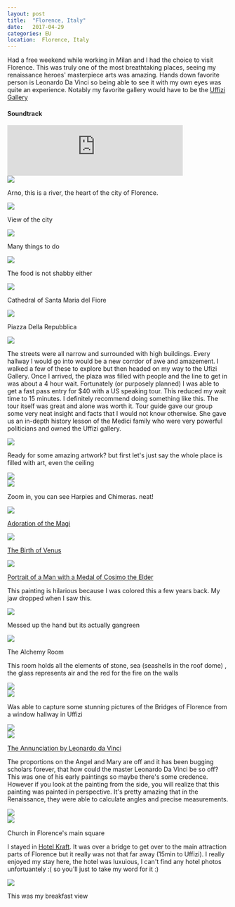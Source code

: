 ```yaml
---
layout: post
title:  "Florence, Italy"
date:   2017-04-29
categories: EU
location:  Florence, Italy
---
```

<p>Had a free weekend while working in Milan and I had the choice to visit Florence. This was truly one of the most breathtaking places, seeing my renaissance heroes' masterpiece arts was amazing. Hands down favorite person is Leonardo Da Vinci so being able to see it with my own eyes was quite an experience. Notably my favorite gallery would have to be the <a href="https://www.uffizi.it/gli-uffizi">Uffizi Gallery</a></p>


<div class="center">
<h4>Soundtrack</h4>
<iframe width="400" height="115" src="https://www.youtube.com/embed/Xl9lQonO_RQ" frameborder="0" allow="accelerometer; autoplay; encrypted-media; gyroscope; picture-in-picture" allowfullscreen></iframe>
</div>


<div class="post-image">
<img src="https://lh3.googleusercontent.com/zJetj9-EltWP4Bj-_BANCPbyPylybCanYr3jnx3IvhhVYtXNv_J8YdiTWnsoKGcdeVQBeeuITi6n2XXUbmgTnLyHXTdrHa1HsJattgSkKKHgO0lXTLmPRWqqMUiYh0P2MQIpIxGVoB0PMZ_gGnrKY8GzabENysOKHSwXnyQgLEtRPJsKsMK7IpuOvCGiLxK6gFYqlwm4qn58OlNWevQ5ZB7awN5LP6kQ6VDp6MKhxCZmTyhezpADDv1cQO5aWu9-oyi897khj4OTuoHUYWvQtPeJ5shWfSl0kpnFg2M7mWzDe2KsPmdmfbDwKiPS7f3kV2-TdH5C4oPd0JhNIlPK9wLIaWQiqArfEFKjFANER8h_yZKseyDTQ9xpd9ik8QeDIlPtAQwTXua7QkvV-O9I5z-3COEa0-nSMy87uNei9-qhwysVywYvmKDwJQAEl6tBeqsfgt7rYkyp-crBFBNG4PwXP6cuyh1X4QWFv9nflkuDVk96iQYT4w2JX9ME3u-FjIq5Uk2aZOM7HW7_JY0MZEf3QuR3tWDVtcKVpW5-C9B-NZvUNelGbkHQDN5-r0P1KfMYRxw7VW3FD_Yid5eLIiuBhml9zz2FukZCZzNI04c3OBgW1sKLu3MPwOpTdNbvoK3xt3IOi17z-Oj6reeho_ZvyFqy9NThuRlyPUwYc7Fw5DwptO1y2norOeOnO3X4ElvVCSXx2RynDBfsEwA=w1961-h1471-no"/>
<p class="post-image-caption">
Arno, this is a river, the heart of the city of Florence.
  </p>
</div>

<div class="post-image">
<img src="https://lh3.googleusercontent.com/KzrXcKSTJR9XOFEf4NQION4tEuYnd9eeeZINdBZMwSCcjUqgV1YKHin_d7qkEWhEKgy2V_7rGbFdd6cm_yYqakSWCnuu5pnquaQIodZ3lbFEdA3vc8QeDxYTnjKnBJfksUn-SS0RPqnq4dBc-LPW5BS_mWhGShLGnwTE0MlC1GxkpVk9dm-G8vXDd05o_DJ1zAAewIu1xmklQf5eCwLKeHIJUOMH7GhvDT2VGfAHbKzy4GjKaeGAW_DkE8UtSU5Le956IHEZDlhPN6Zn6FkwqQdVnkmbVi2GvsrY45N_2E3sD4_Ga0C-5Ny4Wzf3q-T4X56uo66URX8QkQUHWzM1y8nHIAYwY5rPbQ4xRKFZw3AwR9hwMIO9b7n_x1NsMn08FPRbZ665Fo5daoW7j17BPmmQWpmOBE_urhQwvNrGvW0xe5GXkDfE_fKHRpnMunEbsEpa9RilR167XutB_n1HjCyvaShcM2CC86tcLUprFId8PrM74p_3zoh8yvDy83LlWYGJgJR35l0P4MiGOF-SM2LA2M-akbBDdlwShwhMRd3DiKxoNp1PS8aaqi9eG9gq0cqcF8a3luqjRs7qu6ukWHCmZIFmLoTDtnEpUNcjWwlOeJ4Jz8McXUKWXjfeddbuuaV7EbgxImAH8Aq8K_mF3bmDVWKAbhZDCKZfFvPcHdcUi--FFRdspCIK-gAc9hAh_qf-7UwOq49HDyRd-9Q=w1961-h1471-no"/>
<p class="post-image-caption">
View of the city
  </p>
</div>

<div class="post-image">
<img src="
https://lh3.googleusercontent.com/yCwB109te04_rkNPFsDK-AYK32GrH3G2hihm4YDs6d67S2hNBDtoSbxsxkEPC4zxj8OJnZt6Fct5gy_2U8cATTZG14zaEz5s0KLtPlXo1Kdj3CpQqYJu2EyDdHm46p2bjUnTFmpwtyHwYx9Ep-oLbUDuFg7iVERjqvNOrm3tgOUSg8XvXSCLUmhw2DMHPOGghD8mHgbQLxiaI5O_-Q1Ly4a11owqW9mXaCdfv97JOl-8vG_1EzfzjQpJXRz22PwDEyeRpW3ntEVnIG_3c2bw3mH-ZJOybqlUShJVpKuz1rVwuYfrktRjlKG8MW6KvLWHi5XQ6Hu4DOWngyMwXqBtt_MDGPKDMH0qQU5Qg1vsXjCSuujloQ-aa5bQJYVN3DmaZQr6LnMdFptuveynLld7kLEyGyQV8gvNdm05v0uRvLwbV8x7UZRGjJiyr5hQjKs6YnueqGwqN11YbbslQt12JgBtjmWSr4u2obY1bTnKAKwHf3K1ikxAdckxKmLQcrWmOWcsNHfnNu-jJsXwUa81QUxuSwvvHlUWhOH5D9gO-tm-zpsBbwqCR2UMPmzWU5M4bJqpn6Po_Rx-M9GwxFHTNQgjlF7rFmURiSOjVhgVUlhlGDO6RSpFOeFZHakzYA9y4GS-cu3_XEzSILUtlsQCHC4jOOhbeiNWTodl2Aw67-UYeJsxTiLPc1PtZadM2DMGbwGY9wwt2fbFECuNpHk=w1961-h1273-no"/>
<p class="post-image-caption">
Many things to do
  </p>
</div>

<div class="post-image">
<img src="https://lh3.googleusercontent.com/1HXNSs27MgB43x8skIWKwMXbpbeWs5FK2vigXirfgO9AwwRaZEzPMZXfeCopCgfqhS57bvzP28_pc4dZm9vBQuWcwMIF7LqK3XG6Uzf6opb_FtF7K_gip7nEiouwyRZEJESPxFR42fChmxvyctx7tJq9Jn4OYQhChKfuTrovuknUDFPmyDxS2_8RwoNY7POLOE9ewOAhwq2E3SDaadThSsu7wopBdNt3KqK3CnG0pnM4qhMvsTPer5s_6GmUs1kHyB4lXf7upH2cAR8wmC22JnQr5EsbZEfzwuulDpgbf4PxqYBGve7lGSDOKDee1RmRHJobMoymb_NInn_9ph4FvJVefnbmI9e_CGYIjDlUsiqGu8b-XhT9_mIQBIl_5biC4_W_cWzwYT62Ov9Jaf5Gi_gejWy0fk4AXnHE4iOfh1h-iqtdE2WdFexuXOoi9IpHyx9PQp5UCW4Rp8XwP0p-Qrpa6_4WGZok8UGGyclkaRmTNI8ykCsbqa0CH57PBEre6siVRbe-P9cKV5SzvcY5eQK2GT_hnkXg4fRVtUtU4Lf9rPT47prmpvlIZlDJz3afs06VjicDD0ccZxf3n7aCGriFu6CSk6l6RrgZerLa_PqWsdI7Aiw1vowjwPRgR1fzhWz9k2AWknR-IuQdb-QsZ7ly-QurmqNbaMe_xKD99uZ1ktotstO5bDAsyKQcG3v2yueQw64mvO4r9hUXXhA=w1961-h1471-no"/>
<p class="post-image-caption">
The food is not shabby either
  </p>
</div>


<div class="post-image">
<img src="https://lh3.googleusercontent.com/OUH0Q3LfYK5-jaovm9fn93vPCCD1XkpbwNDq6ioY86ZJNdznRG_zqbv0uV3TSbrtvYeNgg-KKjMXeGwPX2895TsNsoBRkRAksxJm0sc4e9CX3RrqZMASypa4QyKgtVWSoGyFF7OOvhmeNYTjouZXRAYaScJaoPOVWawvb0u1T1C344VpQXdIkDX9QQz43TBuIMrVO80l5kNrlSY-wR19CHXxiCsSoVa1kzIg-7CvKMgiTXpHDIRR-DRp3gUJ9WA3khWIYbGztcyM9b2AklMOde3t1IekDprv7jJJ27m0EwEwBA6wPfMPf2-uve8pxL5kEAJIpqwjxKkPAi6AbazuFm9S410nU9-3hE2HajEaQSGAxPikJdss91Oldg1N7xVLYbLd_cbmEA_omx_LJCWQZdgaJ-qLwhYJC2dAX249Y5HfWRPyeylZzOG1kZtDmiF-CwHT7VmZZAMTpQpNZ55bzCkNyly5pXua1C5GraGM-BaRPaVRu__lhDIta0aVkhvAoeOM7wBauh0htToSWc-j8zLnpPEcqfv-hblZ2SLHk9d-eyQresnXtii0hvXd9H5-m7JkOGTJC2tcac9yCWPGHD-dyTicXw2l5A0hmI87aLphfb_9EIRAmc3agTBqhp-upKsSXb83O7plgxoe1zosF2ZTI5uV6yV_AYj1nDDNGzyHzEfTTZ66XgtL62J5ThJpJcr0ITpGlrDITezQ_4Q=w1232-h1642-no"/>
<p class="post-image-caption">
Cathedral of Santa Maria del Fiore
  </p>
</div>


<div class="post-image">
<img src="https://lh3.googleusercontent.com/PHWsI1VplUwi65x6VCS4-zzbVWrez0dpXXMm8vk6ftHWnvLlDywywAL9kY3a01roiDcjtSZ6zNfMJraisObGLFuNq92mYkjWpOBH59dUbRoZXBSCMuR8hnKidNvVyanVVleKcWn1D_z3kEbWCyPIWMMXElCcoRL4-KsO2OIIiudZAOOUrD1e3WEfRKujbbDCV8cfbdzOdQtTPCXHi2xWRD7YDn9_v8a2N2jx_rbntAJzIoGGOYuNmOaJmBWLfdMgWwusfHBwd-P3-43oQB9wZSBl1kQDa1_cVP_MZI2Jk0rLKwnjS9ib5DIBsXv8TC-pdSrXmuHPcVwDzRnlfJvV-UNVs2bLBLlF77XGmXw0o5ZbGnTJVLufeCXE-caQEWVyFBFxRnE3pD0vPmnAczTldHhXdsqApbVOrWYFMUIRxNTlBMgXF3Js5igHOuCqK8Ahsq8rgXZOhun-i7TXeI-unNMR0jwnRY7Jq0YagKe2oIVg35q80cg7S8u9LO-pi2km66b_5gcTKWDSp5N-p1DOkGw67nqJFqcrqClqzT4UNrgFo0fO331DtYLQp56vm3wlz6vAwqUwIqqqrsv2wyukRYFVZ9qq0p5NMnU2BbW_b1kI1JHcsxKsWku697uJp03o2I9FFJM17r2Y9csrLireCDvh6hbO7eHWm9OsEtpG_fAT566lGvODHvpwepcgfvQhcj8zFCoMBzFDAqOlB_8=w1961-h1471-no"/>
<p class="post-image-caption">
Piazza Della Repubblica
  </p>
</div>


<div class="post-image">
<img src="
https://lh3.googleusercontent.com/8InirtrU2Nzbmz7aTDfY39B5f5TyiadE-FSFMGKAyyWuas93pxIbe8iF_F92EhU0dXkSoVnB2JL7yjSYtPFWp9SLv5X7xFwCPkBPzBRleU6p5fbBRbZ_43j--SEgHcqvq8EHnznxNTQ8UTg7Q6a1Vi11xKhU4EVKHL5xxq98sjLJaWMKJQgttMghTrZQflA4JpvRV2HIi4VSsq-mEOok29lS2_aywmVre3-rBLBx73aMbe_HpnagYc877AMCdzB57Otq6BeX4Bw30k8fkktbgH-BkAixKEB5cAUg80_V6WqfYRaPe96Fq5ftX22WxQyClWGCSauig6yN4-TjbCUrhYMilZ9wZ9jkN7PudxtylHYrGbDj9bUaz0dRj4PzRmmDA1tbH9Lbj7fR0NbdsFOapRQ7iUqty_iBC40_2DaQwvOKnhr9AJ1nzA6Hco6QX84LWJ3UQY_i88J3yo46YwHK1U9RPqJUveDjBUDuktHHCWuWlfzmf9mOyoGUXq8iyOBnTFzfkeNvTB3thT2jUWGFdGeIBE-v1lcfPwL2y9YFLjamRHMw-Gj2aYyXCVbf2OHlA-_10wHdlJe4t0A3vHq_cRMt3kGcIyCqMrPjjALuvFSaME2NKu-00wCz0uhOGXRoO90icgDYvGTbrePY49BOpoWGwjqI9MebqvYNHh_gT7jTlqHObFmpYYJPfuEFWiOduAnfVqP4FhY7Euvr5Dc=w1232-h1642-no"/>
</div>

<p> The streets were all narrow and surrounded with high buildings. Every hallway I would go into would be a new corrdor of awe and amazement. I walked a few of these to explore but then headed on my way to the Ufizi Gallery. Once I arrived, the plaza was filled with people and the line to get in was about a 4 hour wait. Fortunately (or purposely planned) I was able to get a fast pass entry for $40 with a US speaking tour. This reduced my wait time to 15 minutes. I definitely recommend doing something like this. The tour itself was great and alone was worth it. Tour guide gave our group some very neat insight and facts that I would not know otherwise. She gave us an in-depth history lesson of the Medici family who were very powerful politicians and owned the Uffizi gallery.</p>



<div class="post-image">
<img src="
https://lh3.googleusercontent.com/_3gCc7utm9HMQS7B_KriOulfFcyPZf_scKV1I1TDgEN33b8moLN--NIYEVUgIS4DIyhzCZFnCw2i0ySV6JSAT5WhhwsZa2ydOhHOZ-3A6dAZP7XOAbZqw8ebXDoaPwZ-O-kHmfZvtUqLT30uBcF8Broaha4NBXEIl2KFuBlcqSzLPPm8ghE5YKw1S72Fj8RBYhrjxCxcoWwHcUCl4sZzTSZPzju6FEQ4z_EKMhfc6LK6jCoD3OgS-IsTEF-VM2ZEJpnLV6iL03_rWHlfU8vYyU0LJWcqceTMgIM2YQIyVsxOOVu2Vo0hXkACYgEM_acuLfsLNI6f7BW7SENIkPlAcX7ybbxott9Csx7fCDT1PweSxuvECCpVAv1t7lUqW7YvYrd0lRAyaIjbDa_V2-AwFB7YmHbaxf5X0KrpRpmRjpfWGpWeFWOPZ_BmbSIYVXg-qfFr7JFp-j18ezJFbpG_wyTbpYP3VL3gEVEeQmaunBO2ZnRqfxE6xUMz440d6OmQT1hWLFMYnwmX_Qg_cVYOhy4Yala6lXSBO6w-gkREufkueg4eu1yJglEOYu9cngsWnmgCs82Tw8BjfG_VS4f5d3UxJvL7_5V-7SH7by8ZQDUe6Lv4Hx3BjLU_jjaqYfHeXqBxMlEZHgtNsuOUiQF7WG5gpXdbsXSxzZBkHXWakDfgpvrXhTvNBy-dqnpyhL6g9RuNTw0oMnDzRqfLORs=w1961-h1487-no"/>
</div>


<p>Ready for some amazing artwork? but first let's just say the whole place is filled with art, even the ceiling</p>

<div class="post-image">
<img src="
https://lh3.googleusercontent.com/uUtLwu7UCwRIFPlkwQbR6P3TpEnxyXyXna3wKwetFAQU8MV6hY1vA2EZemZU55ImJizDqOiJ3lBNAdoG3yXHu50Cp8tZSIPkIlXDBVWP_AXD6rQmkFWKe7JLKZgwUQyxNtF_tUZ3qzobR3BwUuvCDU_E3Hq_Xa4UWy5uY8u8N0M890Pj1hu08jDW56MWy6BXL1hbgmXKA2bYYMi5gjzMVKGqi_--klphB1lUsRQuxvlUcNAME3wdlQQ5u4SuJkvXzrQMl5pELxpun0a7mYddzpYzVcJbh0JLhmRwOjtRROkJ3uYzgX_Zkk0PPZtc_IyMb_HCPsZjPAfSlXeF3p19_a4oKXQMxV0kPd0gtlbDBkTGBMv6N018kVSlaCRoJCO10BtzbeFpgFNavmZNLbI5Ks_XU6_bwv1mGsKU_xo88O4bIr4cHjjTR04mDl_tJRHf2irZM2Cr7ms4qqHiuy_aZOrCPYW4I_WTFs6Sjjklpf7R4qODnKODF0US-G329EGiYcRYsRo_QnMmqjYn5VYoqWm3tTuXq9ai71-SaB-3f8CqtLWlQskwuIKcCCTbehvbKJHFr4PE-i1Rx_xOeLTOYvyEeB2O35rsW1_oNVhRjvMVaP9hqQUGruxgLm8tJkGTBaYEJQ0MiQli_ppE4cjiLCHVStRltEeUng90a-fr7nqq7KbmC1JLPMk5momY9gYWYSF3ddrD1O5SlRdx-pw=w1232-h1642-no"/>
</div>

<div class="post-image">
<img src="https://lh3.googleusercontent.com/y-kf0_27Q5aFJljSwMt71Z1zvpHK6u2g0aNPR1yUf3-cTcOy8xpaFvQVPCd92i7BOe98tFrN1MdmpHj347jDvSNVB7pzv1fxWc7z9qR6IzKNZVFq0TjNpy_G3Gemhm7QpJfRapDOlyYWLtAoxgE6lx1bMpMd4kZXCwwHDielXOQ-evKuC6naeB9o0GgtNdSGsUB-wVXJvkcyxBgTmvOv7wxMC4i2TXYx7jH6-XWLgAtjhW7N_o_MNeIDMpuq3ydQ03AeOjc5bVVzde_IzXfEBFIeZKYMxhs06jGvF67z9fPiPE020HSA6qiCN7Ew55q8NcG7A0p-JzcSFmANiTj1UrY_T_HRIf-iURTva3-uRo9hRfoid6KBVqigATphQE8JH5LB2hNtT7jrA1UWnEjTs6Zo3HS79zmbNEStOCuH1ztQ5ogF1ZoS8BiS3Vfc9-PfAhjFzPQ90aABrvWeGn4Lgj6aywFUQOZpMvIkrU6v0dKGISfYpWlh9PZs14oRSN3aINT0JXupdBPxhCGjAueKUHYArrqcLtjiW7-eEUp6oQCvWccQVHH_N_G2elmBDAZpBP7yvwr1xOOz6-Obh26xnxfS1rzFBBtsslRPwv4WQRLR20dFf9X-t4iZRw3g2AwzhW6meMe5W4MzzuR-6cgvxq6mTi4uQxdTi_nDhWeK5M46HOWdD682DPX_az1ybfRu52Vvvj8JL4laVjDtHa8=w1232-h1642-no"/>
<p class="post-image-caption">
Zoom in, you can see Harpies and Chimeras. neat!
  </p>
</div>


<div class="post-image">
<img src="https://lh3.googleusercontent.com/klzFlGlDSs9DoBvDuSrSxlLVRGadeUQ6Um6FteV2bXlUkIQSe24jj0PFIIr8qE6iIlB4JvB9tIXR5d5Wo-RPnv7TydeYxaxKPy1GE1NSwNKXlEMPH3EE8wL8lfjGDlX38nrQ6OBjMSE_a-3MT_QTEQL_VY81pUgdh66qSYCrMOREsF7l72l6KxcBota3kI_iRk4TRgUS_N-zWvz_1LGIC_rPAxgqkc73h9Eq-yFdy6yAm5Ui6VuBDGgUVT85Hys_sFMQjr5kRtoiIfxceZbXgHC446ZleHs44W1E_obojbsqMv87R7i4hdGQ1o8aINH21KXDtrWN_HveCSOj_b0nER8yjeo64G77tnoWJ7CJ0QKqxPSqMB5iBQrbwAJL3Qs9JnpSjRbQZUWcncV-ydsp9y0x8gg_DBLXenb4fGBVajUB2GjY1V-bZKYSkz5xP2fZO7Q50ZTaCDe5laDlRkuldxaJ1aw9KiptGmpNMWoReXqw09IMJzhNI6EOWKgHb7BfHPgHdDUCVGWIKnOhQYyUo07h7orGf_oKaJ7dHXml5VU7UE_ASK-z_49SPQSj3iZ0hAkhk-t80JKDoWjVbro-EbxT7Ne4qVRF2w6fK-VIeekH0Y8cSCTwAHXX-C3hEzhEBVp6nY3O_16XeAUMTCsf0sJf_6hMpbbaITjmAg9dyAFOYtQg1TFMKnsDoTU69_Jbdapi-z_yB59-yiBjU7M=w1442-h1642-no"/>
<p class="post-image-caption">
<a href="https://en.wikipedia.org/wiki/Adoration_of_the_Magi">Adoration of the Magi</a>
  </p>
</div>

<div class="post-image">
<img src="https://lh3.googleusercontent.com/NDwChFNLu1ZaysEXRIx0lAjuTu63YxbMy6EQBbYdKFsWHqOsxBLzr0ICy7eyZnfteOsUl008YC_eG9SZiX7wGcL9v6caCiyCAaLiXvAXJAo5GtGV01w4odAcW5KUqAx8TaMsLNdxE6K9TLSn1kO2bfOGAXtm_SknFlaEqhLg4aXQD-bIKco7hwcO_nyrqyuet9DVATTtgEAmLlFUe93exwjLQXFE7T1-r9T2ptpxBebQoM80fpo38KL_pNvZbLFhe8ukVk2-D2Lt-zyNxiwTNVSomnqNP8wDyQvGIQ5joxSEi7oegtupomqjGmpH_gfS_yi9T1-oVYYu2mgKlQGKnVmEbH5Xsh0_4T2jJmUivvWVKKVAn74yIMYTP-puflWSTM0GbMuQoGzeHHtwUGMQ4qwzIRDMrXdShNevlOtZVzDchCQ00NhAykCj3Y72otKX9ttCHoujd9wXr0Sw96x6stBBLryvnuAae6BLdgaHeML4RRaf_RP4iaJmdnQ9Ly3UZJdy7IIWyD-eQAHqiTn8t6o09mEArmm4zN6AYCtjWn3qT3s-B5txWBQukbgpVKgn7rS9GABv0cgkfQEgzka56cEPiDxo3a_wrjkaiXHuGBj_G-HB5b90z70-SbzhWwz6qLIFAqrIt3fczcTzu4XbDdgoOdk_srmg623dvTB6zXgOHzJGz9D0AvlgGb5VVYdOWLlCCQxuzNHFYsIxjv4=w1961-h1323-no"/>
<p class="post-image-caption">
<a href="https://en.wikipedia.org/wiki/The_Birth_of_Venus">The Birth of Venus</a>
  </p>
</div>


<div class="post-image">
<img src="https://lh3.googleusercontent.com/he-055wIEA69Wx5qyC1SApQ5IJrslLubc8ZpD3BADf_L0IqxUAXPZMNqr5KgOSUE4EwNzNgtqDpRCEkPGhBYJaIrXXKt1CZwefKYIS8_PAfvR9kBNFjeWI-tahCxd_LaNtItHTDeuzR0qWXLldeQ4uUvtqTzBWxskuR1N85wOVVkchnwwAF5XyRm-e_YOWjV0C6hMPVGUuhT4T5NxmwsZTo3lDs-RlMZV98caktnhxKdCRMryT4-B_ofzMW-Jil2CRByplfyEyxJt0tKcsuEbKPxsDlgAj5r2578rjP-2YC8LhxA7pvI-6Iia6mObWX5lUk-bf2xQdBBI9pLvS9h4_8sHvNhgTF-OlAMNUsMNh1nZfQ6dCi8oaQyJ3CTtYIJ8FCmxTq9NGpSNVdPc-5K_gbFOh8TfJxBK834BysPWz_TWnL-LK1Wmfgeb2z9vJRgutjma4luWzLEgDBozOceS5Y4cWYk2Vf0jikKy-LyNVvfG8StqWDYYVtIsYfivPg6JJBQMZiyBKUl8ucX8rsLOZD_d7oWpprJ3kg2-rHHHlmiD_YBo3oxmnVsdexnSzUEL73EOnSiGRDyAFIxDCyzZ63Pku4_X7uTpc_oH2IxzjxZDQt_Fu5FEKogdzQUCZiGMTftCbeGQ0_mXGklr-2LP3a5iu5VofYsnus2ZqumH3Gr65V6NIHQwnODOFfVhWl146HV_ZsbRURv3kjgy7c=w1359-h1642-no"/>
<p class="post-image-caption">
<a href="https://en.wikipedia.org/wiki/Portrait_of_a_Man_with_a_Medal_of_Cosimo_the_Elder">Portrait of a Man with a Medal of Cosimo the Elder
</a>
  </p>
</div>

<p>This painting is hilarious because I was colored this a few years back. My jaw dropped when I saw this.</p>


<div class="post-image">
<img src="https://lh3.googleusercontent.com/ikUR1kG-UnXzBMYn8I5LUjEWIIS2wEL2bgt-4KBjU3AcKR9LGD5NTgsSBX3c7xk7wDqimyHc81oBfUbYPd1qRjLSo20XEmoXiWqB6Fwh4vv6TXLj_vS2NZsYQZtpprX0_HThykphw_LpcERc57bEMGVgsqm25sdknT7Mg-K5jmZ-_y2CDPVuCzLkW2-SXN6zjceBylX8wOpKJbFlgzNLk2lYZeP68or1cVAzRhe3-SRek0BfmvRPJpWLbhViw840HrSzVQoc-wo_8B_OZilployuKhudZ6yr-oV0hoqkbJfB_NLifNiqtjL0IOt135NUa-s4cI5aZnAiXsOaXmS7J2qqZOPTDIgR5e1xg_5ncESLwJWYJj-TAsl85ukCAKPsjkXsNLOA2pLULLEm9TZapXBGKOjWkRMEf316fHdBBLxzYic6PyWRj54oLWmIv8E7iTCDT2vbVfZhdgqxytrl4l8otzd49fRNUyivOWi47GsYbLw9a5FMlu5Sy6XZbvlydn50wtVByIBUrXsgnAf7wwFBnPoNlzOI91MYNupi9bNSQLTjRXdlUsFSdteNOcXRAwSyrr4aRy0EnjYTpWW1R1xI12JI_y4z1a4IDiMZDNLe6Gq0VdW5v4Yg93G-wTRdJg9yRRSm0hwMg-LLIQ8YMNaQXV4Jy9yWra57a0T8OBCAziGf-YOa5g4k8UWKRC2hbX9VoqLr6hKcLi8ry5E=w1230-h1642-no"/>
<p class="post-image-caption">
Messed up the hand but its actually gangreen
  </p>
</div>


<div class="post-image">
<img src="https://lh3.googleusercontent.com/UTQGiN6byH1EtcAX17lgBz6ccIE2Dvg74m8BQhjfbe_1dlezDFBNDKq7j7nE9z6WL0Mtg_U_Jgmj5aMUPpTz_k0y7sJUAVg0-BOAaqH0JAmhAD9iBWJ2Wc2i1Mpt-hDPlj_3BNyp1L0p7tbk6SvWGQKFNnfdgyrjVNZxOtHCQCgnvVc-77ZuM9fwbz_h8Eb42WGY9WT9msqi8TEJYvRykYElmI9VAbY6rVw1F0FNOoNHZd0TlpWgagLc8HzKYwkmT0b3UjK24AaKNH0hqmeV8VzdqlKJJlemuwQsc3KLYpr_A3Uq0OwgMwtWNp6ISzIg6u0jg4SZjYRs07iQ0o266iE0sGqUyWJ6Key5PBnIZ-TMcIPGHki1wiD8zN8_nJcAkGCTPJNBYX75P4Ug-cl4kllwRc5T0M9hm9gPf7rX9kDbX54msRDqIWWAN8OPbLmu-U0vzp7fZ1fSlEk0hve58aakx6oETvKGrFiDULD4xL-6yx5H5hkIdyu0MuNupM9XGcBa2iPa3xVTsSphn4vh0HEprk3SfPTYOTAXRAO5Q4XTxY-zUP1WR8vLF6YYhgGyDcCCiOkMz-IBwFPzm36LgdcwGHkVv4ynIXsUciaKDFSLgdqretyUFsfg-YbpsjEIFHJqx0OZaDKzeQFBFtQ5nCF2RdCobiLzcdfxX6kg_9jUyWgpQoSI7cDjGKE_YiqL1VL5YIA2PbAMn2pwYcs=w1233-h1642-no"/>
<p class="post-image-caption">
The Alchemy Room
  </p>
</div>

<p>This room holds all the elements of stone, sea (seashells in the roof dome)
, the glass represents air and the red for the fire on the walls</p> 


<div class="post-image">
<img src="https://lh3.googleusercontent.com/SKQFqM2KK9vTnCESFC46r18V4lz9SriojYI2FQt1X8Zg5RWsGFLcX7NeeSkkBk_bitYrjsOHYUZJxgX1mYqZ3WoVvptInoh2hRwUQIKfUiMMD3xnsK445nsdBPA_a5v-QHbnjKfdqCqFWMSGueWXD29QJNEptQusuNdVo0VxuiDQVqnYTXjAmlyWq5ak39J959XmpI69g08OviBMmh8WKNLgOrQURoMNGIs8n1pkfTedB7mHwO8g2cDEM4iQ48xfaIMhXlTETulnd_zAs9uDtLZ7jKM6YutXAaXxEUHfEbCrDtlD-QdBid46dm4pjQcPeEC9p8OcSY1oYfo_-kfHHES_2l1sb0efNyg-pOpLLCwYxb5TPbhq_hrmUcCHnV-_73tjLeCoO4NKThGBX0IPDIMzsLqiiiS3omyrcaZ483uma_rsxeR0hXtQ2c_m9OVp65aeUK2rro_Mh4azwB2nfMhFE0eP-NQe9dh6WF0Sb875slcv_npGV6xhGK5CMp6z5z_7a56ZpdJEsLt6S7An3MafoZdoNmgjnJpRRowxK6k74r-h4yl5DrBok_MrI0UM_SMpNbXIuvEZBNI0ax8SZuGc94PonFZtcNd2gR6sE6ATs459e7JnGOaWS1eK5jzak-wyalyJoEhmSf9a2WKr81mc6DsE0IIX5cHYxLnFgLExtMsnqKDDnZDnfxXgO0xJh33dENtLz0S58EuhFTs=w1961-h1471-no"/>
</div>

<div class="post-image">
<img src="https://lh3.googleusercontent.com/RQY0nsgFbTn2ps8iI5IERVuvrjugMrQnKXjKlMtN6_jMJCDCNxQFfOJ6w-DyuBk8_-yfSm51Z2k4BV7lftvne_Xvo_OMOYxjVBZ0y2luqvurxOqHR1yxGXjU96J3YwdITLMJczu2N2u23aRjAxhAyWGtu1CyQsy0me72euxZEb4mG7mM55dh0yDI4RBWsVpzoFXJ4pWG42GpapJ1uTIGKruAOZIfZxlsnVDLgFZqLwik4IF31sISW3mURIL2_xSLh7zTJc8eumGpO7eQGsgkHQYSq-TNrDRAMkIMtM80RhjB0L1yw0HqAlpqjqIwLwUB9a7ng_E-VorkjhK3JFi4NTHQtbYe91hHyvwrXk7Qb5zhe5A181IuZR1XaoJhZy9ayNYwh4LdC8IRolPc0g3kaB0liScNNTkVnWv4FJXcDAe4cce9UIyiN3tBTb_Ox-dIPO4BN_Yr5oqjicGaPcLkwwxXteArpcEI2iymldWPxN0N5XSnj5jaCjxJi1xCuPD5fmMKv9pdRjz9BO5A4vO7imon9KDy5nhsQAv0R0-volZHU7FDyxCvbEz07iHcwxtf6IIylARa_BSchh9pCgAb6tQ3DoFAH46OalfHlxLK9YRFiBfI9XgkS9NKGsvrmCSrlZTs9rj-oT-3uyhh_rmqRmwFXGuNUuMRqjWF7gqB0ydXscv8Y5uwq0vzMahX9Lwbqf56EsA_Ye_lwF2PgrM=w1961-h1471-no"/>
</div>

<p>Was able to capture some stunning pictures of the Bridges of Florence from a window hallway in Uffizi</p>

<div class="post-image">
<img src="https://lh3.googleusercontent.com/RQY0nsgFbTn2ps8iI5IERVuvrjugMrQnKXjKlMtN6_jMJCDCNxQFfOJ6w-DyuBk8_-yfSm51Z2k4BV7lftvne_Xvo_OMOYxjVBZ0y2luqvurxOqHR1yxGXjU96J3YwdITLMJczu2N2u23aRjAxhAyWGtu1CyQsy0me72euxZEb4mG7mM55dh0yDI4RBWsVpzoFXJ4pWG42GpapJ1uTIGKruAOZIfZxlsnVDLgFZqLwik4IF31sISW3mURIL2_xSLh7zTJc8eumGpO7eQGsgkHQYSq-TNrDRAMkIMtM80RhjB0L1yw0HqAlpqjqIwLwUB9a7ng_E-VorkjhK3JFi4NTHQtbYe91hHyvwrXk7Qb5zhe5A181IuZR1XaoJhZy9ayNYwh4LdC8IRolPc0g3kaB0liScNNTkVnWv4FJXcDAe4cce9UIyiN3tBTb_Ox-dIPO4BN_Yr5oqjicGaPcLkwwxXteArpcEI2iymldWPxN0N5XSnj5jaCjxJi1xCuPD5fmMKv9pdRjz9BO5A4vO7imon9KDy5nhsQAv0R0-volZHU7FDyxCvbEz07iHcwxtf6IIylARa_BSchh9pCgAb6tQ3DoFAH46OalfHlxLK9YRFiBfI9XgkS9NKGsvrmCSrlZTs9rj-oT-3uyhh_rmqRmwFXGuNUuMRqjWF7gqB0ydXscv8Y5uwq0vzMahX9Lwbqf56EsA_Ye_lwF2PgrM=w1961-h1471-no"/>
</div>


<div class="post-image">
<img src="https://lh3.googleusercontent.com/IzFHk_9OzCEvZK8RJe-8VIj5rbsMHQ9I8Vkh1ZinueBBjhL-HbtPnaiDV-O69TrqhLNjo2-Cvyexf-p5512IatA895nKZV5xCbDBCGy9Ln_P1cMiwlyFjNejGxVLOj52VKBP6Rxi3lTrm2KNx0arsNdVB-MKOk5jEOGerneuJe1rsX4NEdu0RZStCYrqhkgiGCdb26814OzY_xZmTd1g7S_lQCOnfhj5iKmCakxo1vt6ODEkUmphZfu6-G7FdBBk8-bPZdqzZCZDP-QWk8ft9g0W1ZvQn9XFeonKABX4oce4cuOOB4qjoq_CLMgE4jkNAgWHj7R7ISqd8k7GxjF3KwQ7Sced0VoY4L8aGvjMGLkSGUXcSPix__VnW7p_mJBRgjAQsZZ4-XreLrfVZNvLJW1ZnQ1QnhtmDe4md6Mgm_9oeNIbiai6dKKBzHdmysOwxWYFUFwix7Od13Po_Wyd9Rwj1guMnuCKt2fneFP9PgtCWakzcPi1ISmzdpZLBz7JR2_IhRM0Vw36DiGyhXlPlAB6pyk8Q8QBw4YB-_7XokdSzwtCAPKl_O7VA2OsQyqpJUpIqzJCIbfKkqW74iG47U9etKTd6naPSTar_Ppe2ZlHqma8UnSkxuoEMgmVkjtKiudeuJHgaG69zkg7c1ANHmIrEJ-guhbyt-EJsVUA6J7LaD7nycX-ogcp_jpq29Az-aP_pOznT0dUIpxd_K8=w1961-h1134-no"/>
<p class="post-image-caption">
<a href="https://en.wikipedia.org/wiki/Annunciation_(Leonardo)">The Annunciation by Leonardo da Vinci</a>
  </p>
</div>


<p>The proportions on the Angel and Mary are off and it has been bugging scholars forever, that how could the master Leonardo Da Vinci be so off? 
This was one of his early paintings so maybe there's some credence. However if you look at the painting from the side, you will realize that this painting was painted in perspective. It's pretty amazing that in the Renaissance, they were able to calculate angles and precise measurements.


<div class="post-image">
<img src="https://lh3.googleusercontent.com/Akab7xhJXQRxykRdfCGmmRgfQdZeHDSlC4XeyyihDdK0gpW4NlQpOZnsir_IjcQRLUyCgM1nBcgOwlXIX2GCN7WyU9haKhV0Bo55vOAyTVcT3DZbmF4kw2AlHW0u19H0JIaZlMVJ9BUP5ahI-rRAvOzqACv-um3VkU0lJImSLB9k7DWJTAxkgJZbopls77BdXZ2rJxEUo2fBFk0mMAXdB8olzUyrYpyTxaCa9714y9Jg2EZ418rckgxhLYPLIInqLW4qk7dkvBqUlIdnLx7LQ1jroQw7GEq7KPMZqmgnpkKZBr38-zZD-PsN9ZUMIyivN2mPq2e6KMRnvVWcDUPEXdrTAxirOx8s5OS9lgfIpbkj94xqiEgRk1caq_FuIdYFgJ-uk1Wc5vg6z7YRXI5mTTm7iZn2m-tIYgUyAcxN_jetdSugmYzil778g6UHLfGy62f6rTS0STZdN571IotcbfSIWPoCu2XOfhkNQ5uQHge143fKal03Npn6LUAsJnpHFl_99szhfNnyVaAM6ZBdHZjDg8DN4Tmp8TVc0rNBjBylUXUe42kQnU3xK3c_izSrJXP63dKS9v6lZti9tchwuCFq4AtdTNiiYoyrpo8iZK0OBwZN9k5wZji6rrZfU64I5dR4z4CGpIQyHCThWmkA_RicUdpjivA1D45dMkO3B0gHnhglienP-dRdfA4ApniwIqtUU-7TcSKeMfKvJdc=w1961-h1471-no"/>
</div>


<div class="post-image">
<img src="https://lh3.googleusercontent.com/oUKAq03cSOcaFBx_RjTWDAH9HvZPIEE25Scp0cpg6w0LaCJjtg81jZCjLGbPTzSLbIlcOcjF4KijMiVTaNw8zsDdp7PImaW40TGkz5a37va2UmSVIl8ryIQZpnSNifTnAz9liz-gKDXV9ABYvzvdKMtpnNgSlUt4JVPGA1tueyZCA9XhgL7RrsWHyR6BzUiq4S9mIAr_90exssXDPkVP5Dhy2TqVqjqPdazRdYhmVRB1xDw1oWSg8dbQKl4VIGfYP23lGxDY8hNjXjkHcGZVT6tfHfKmLEKgHHeewYvBZM099B3o5Fyxt_bxtGILtfGCbNzrdk94VasQQQeIJp4Tc8dhVMbO1yPJ5a-gQEGNQnxWEurrUCwJEdJW0WYXkYi5hkVzSaaMtOCLHi3yhULKHo2nE1TDn6cdwR-mqgxNQNG0lkcozV22iezczT8ICKkuyyK636kOYiksvcBCbes6CadBHjFQrRX98KfW3ZD9uSEi_kUjfINMhYR6alJFlO1P1r0Ttl3cTHvgdklZfL32s51WJC8Wqxli8TYdhN2VjndjREjmCzn8vr_c3bQA4NpPcIxevDwJRz3KwXvWGkLEr1ilI5K-OFIF7Ck0LvCu6Lb0g66BCskdI6ankrnVkFNA-Bx6JIF-Jy3vPcokXpyS5iMIwR0QrUROtvdDfO3stkbL2w5icde8uTioRI-IrPPSt3zOk-TeER8vxnc7T30=w1232-h1642-no"/>
<p class="post-image-caption">
Church in Florence's main square
  </p>
</div>

<p>
I stayed in <a href="https://www.booking.com/hotel/it/kraft.html?label=gen173nr-1FCAEoggI46AdIM1gEaI4CiAEBmAExuAEHyAEM2AEB6AEB-AECiAIBqAIDuALpiLLnBcACAQ;sid=960287d515296fe69fde3a253dfd56de">Hotel Kraft</a>. It was over a bridge to get over to the main attraction parts of Florence but it really was not that far away (15min to Uffizi). I really enjoyed my stay here, the hotel was luxuious, I can't find any hotel photos unfortuantely :( so you'll just to take my word for it :)
</p>

<div class="post-image">
<img src="
https://lh3.googleusercontent.com/vKh7jMKJpu34tQtt1HOfmgN6_d97F-djjH-lrlEKsQj5vkY3LUES4kcZzE55sifa2kQ52jVqhXw8ixZXWZsOOkvaleuD6QgrbtsTIBBhusVkR7fbHYxbR49O7iIw3skJttJ5U86xas7qNzHfTywV1hMLe0-sWbOM5IruIhQWyYwF0anmYi2FuOK1PqBAkExBoilnOXOqvYgwhtqd_K0cQg1isKyGUXw9ZCswPQ4wcZ2LsSda7JD_rjUZjlv46fPMcTVOLejjEccjY-ZxpMmNBFLC-L3L2E6xdTAJ4IAIHySk8AKGrVdzpMK4ABdEr5pjKJxP1nx9DmSZSi0CJWGdwEHggFlAO3VVFRrkT7hw7mMoQTb-sqyyKxATSB_0Rt7ErzwCSJmJzueW3dsEp_SVm5uWcBgUNYrFcBgANl6GEHM9camWfDyuwMUSG2VU9zq1WNtpoVvq3Xrf0PMuAAVl8_foOZ60xuE0AaYOr1h1ol85k6s3bn8vewrFwJW_yBXeJvzs_50S1fImeyi9TAIxogsuqTBVHx1Vr3_8FZWWlmrcjlksWVs7VQ-Y91Qn5xx4JdAvpZG62EeYI2YY8QHQE2UXQh--uqZC-uSa4T0c4KQdmSAAxql_I6O10hZqzXrmQHZsBrDUND3jKWkmwwsjvIfXyHGS7TA3Vi27HhxvD9z_h_ohX-yGq3NXkZ41kyxIu7jLc0ZwoYotNmhhS8A=w1961-h1471-no"/>
<p class="post-image-caption">
This was my breakfast view
  </p>
</div>
